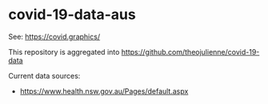 # covid-19-data-aus

See: https://covid.graphics/

This repository is aggregated into https://github.com/theojulienne/covid-19-data

Current data sources:
 * https://www.health.nsw.gov.au/Pages/default.aspx
